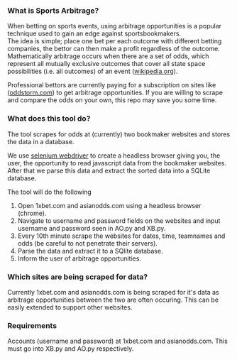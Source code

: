 ### What is Sports Arbitrage?

When betting on sports events, using arbitrage opportunities is a popular technique used to gain an edge against sportsbookmakers.  
The idea is simple; place one bet per each outcome with different betting companies, the bettor can then make a profit regardless of the outcome. Mathematically arbitrage occurs when there are a set of odds, which represent all mutually exclusive outcomes that cover all state space possibilities (i.e. all outcomes) of an event ([wikipedia.org](https://en.wikipedia.org/wiki/Arbitrage_betting)).

Professional bettors are currently paying for a subscription on sites like ([oddstorm.com](https://www.oddstorm.com/)) to get arbitrage opportunities. If you are willing to scrape and compare the odds on your own, this repo may save you some time.

### What does this tool do?

The tool scrapes for odds at (currently) two bookmaker websites and stores the data in a database.

We use [selenium webdriver](https://www.seleniumhq.org/projects/webdriver/) to create a headless browser giving you, the user, the opportunity to read javascript data from the bookmaker websites. After that we parse this data and extract the sorted data into a SQLite database. 

The tool will do the following 
1) Open 1xbet.com and asianodds.com using a headless browser (chrome).
2) Navigate to username and password fields on the websites and input username and password seen in AO.py and XB.py.
3) Every 10th minute scrape the websites for dates, time, teamnames and odds (be careful to not penetrate their servers).
4) Parse the data and extract it to a SQlite database.
5) Inform the user of arbitrage opportunities.


### Which sites are being scraped for data?

Currently 1xbet.com and asianodds.com is being scraped for it's data as arbitrage opportunities between the two are often occuring. This can be easily extended to support other websites.



### Requirements 

Accounts (username and password) at 1xbet.com and asianodds.com. This must go into XB.py and AO.py respectively. 





